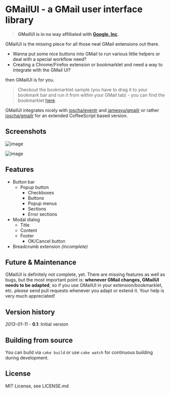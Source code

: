 # GMailUI - a GMail user interface library

> **GMailUI is in no way affiliated with [Google, Inc](http://www.google.com).**

GMailUI is the missing piece for all those neat GMail extensions out there.

* Wanna put some nice buttons into GMail to run various little helpers or deal with a special workflow need?
* Creating a Chrome/Firefox extension or bookmarklet and need a way to integrate with the GMail UI?

then GMailUI is for you.

> Checkout the bookmarklet sample (you have to drag it to your bookmark bar and run it from within your GMail tab) - you can find the bookmarklet [here](http://joscha.github.com/gmailui/).


GMailUI integrates nicely with [joscha/eventr](https://github.com/joscha/eventr) and [jamesyu/gmailr](https://github.com/jamesyu/gmailr) or rather [joscha/gmailr](https://github.com/joscha/gmailr) for an extended CoffeeScript based version.

## Screenshots

![image](//raw.github.com/joscha/gmailui/gh-pages/images/dropdown.png)

![image](//raw.github.com/joscha/gmailui/gh-pages/images/modal.png)


## Features
* Button bar
	* Popup button
		* Checkboxes
		* Buttons
		* Popup menus
		* Sections
		* Error sections
* Modal dialog
	* Title
	* Content
	* Footer
		* OK/Cancel button
* Breadcrumb extension _(incomplete)_

## Future & Maintenance
GMailUI is definitely not complete, yet. There are missing features as well as bugs, but the most important point is: **whenever GMail changes, GMailUI needs to be adapted**, so if you use GMailUI in your extension/bookmarklet, etc. _please_ send pull requests whenever you adapt or extend it. Your help is very much appreciated!

## Version history
_2013-01-11_ - **0.1**: Initial version


## Building from source
You can build via `cake build` or use `cake watch` for continuous building during development.

## License
MIT License, see LICENSE.md